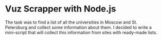 # Vuz Scrapper with Node.js

The task was to find a list of all the universities in Moscow and St. Petersburg and collect some information about them. I decided to write a mini-script that will collect this information from sites with ready-made lists.
